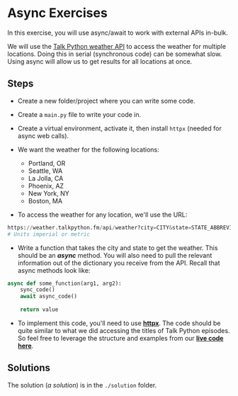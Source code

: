 # Async Exercises

In this exercise, you will use async/await to work with external APIs in-bulk.

We will use the [Talk Python weather API](https://weather.talkpython.fm) to access the weather for multiple locations. Doing this in serial (synchronous code) can be somewhat slow. Using async will allow us to get results for all locations at once.

## Steps

* Create a new folder/project where you can write some code.
* Create a `main.py` file to write your code in.
* Create a virtual environment, activate it, then install `httpx` (needed for async web calls).
* We want the weather for the following locations:
  * Portland, OR
  * Seattle, WA
  * La Jolla, CA
  * Phoenix, AZ
  * New York, NY
  * Boston, MA

* To access the weather for any location, we'll use the URL:

```python
https://weather.talkpython.fm/api/weather?city=CITY&state=STATE_ABBREVIATION&country=US&units=imperial
# Units imperial or metric
```

* Write a function that takes the city and state to get the weather. This should be an ***async*** method.  You will also need to pull the relevant information out of the dictionary you receive from the API.  Recall that async methods look like:

```python
async def some_function(arg1, arg2):
    sync_code()
    await async_code()
    
    return value
```

* To implement this code, you'll need to use **[httpx](https://github.com/encode/httpx)**. The code should be quite similar to what we did accessing the titles of Talk Python episodes. So feel free to leverage the structure and examples from our **[live code here](https://github.com/talkpython/fastapi-mongodb-and-beanie-live-course/blob/2022-08/code/05-async/web-scraper/async_scrape/program.py)**.

## Solutions

The solution (*a solution*) is in the `./solution` folder.

